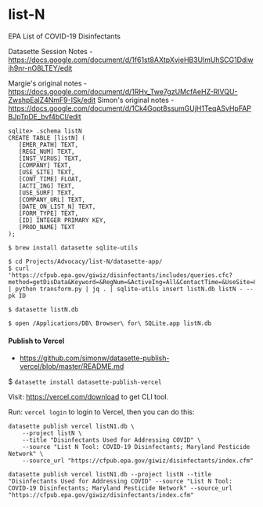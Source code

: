 # list-N
EPA List of COVID-19 Disinfectants 

Datasette Session Notes - https://docs.google.com/document/d/1f61st8AXtpXvjeHB3UlmUhSCG1Ddiwih9nr-nO8LTEY/edit

Margie's original notes - https://docs.google.com/document/d/1RHv_Twe7gzUMcfAeHZ-RlVQU-ZwshpEalZ4NmF9-ISk/edit
Simon's original notes - https://docs.google.com/document/d/1Ck4Gopt8ssumGUjH1TeqASvHpFAPBJpTpDE_bvf4bCI/edit


```
sqlite> .schema listN
CREATE TABLE [listN] (
   [EMER_PATH] TEXT,
   [REGI_NUM] TEXT,
   [INST_VIRUS] TEXT,
   [COMPANY] TEXT,
   [USE_SITE] TEXT,
   [CONT_TIME] FLOAT,
   [ACTI_ING] TEXT,
   [USE_SURF] TEXT,
   [COMPANY_URL] TEXT,
   [DATE_ON_LIST_N] TEXT,
   [FORM_TYPE] TEXT,
   [ID] INTEGER PRIMARY KEY,
   [PROD_NAME] TEXT
);
```


```
$ brew install datasette sqlite-utils

$ cd Projects/Advocacy/list-N/datasette-app/
$ curl 'https://cfpub.epa.gov/giwiz/disinfectants/includes/queries.cfc?method=getDisData&Keyword=&RegNum=&ActiveIng=All&ContactTime=&UseSite=&SurfType=' | python transform.py | jq . | sqlite-utils insert listN.db listN - --pk ID

$ datasette listN.db
```


```
$ open /Applications/DB\ Browser\ for\ SQLite.app listN.db
```
#### Publish to Vercel
- https://github.com/simonw/datasette-publish-vercel/blob/master/README.md

$ `datasette install datasette-publish-vercel`

Visit: https://vercel.com/download to get CLI tool.

Run: `vercel login` to login to Vercel, then you can do this:

```
datasette publish vercel listN1.db \
	--project listN \
	--title "Disinfectants Used for Addressing COVID" \
	--source "List N Tool: COVID-19 Disinfectants; Maryland Pesticide Network" \
	--source_url "https://cfpub.epa.gov/giwiz/disinfectants/index.cfm" 
```
```
datasette publish vercel listN1.db --project listN --title "Disinfectants Used for Addressing COVID" --source "List N Tool: COVID-19 Disinfectants; Maryland Pesticide Network" --source_url "https://cfpub.epa.gov/giwiz/disinfectants/index.cfm" 
```
